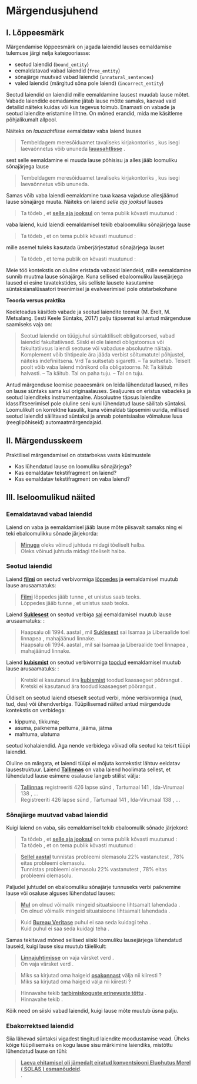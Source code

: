 # Märgendusjuhend

## I. Lõppeesmärk 
Märgendamise lõppeesmärk on jagada laiendid lauses eemaldamise tulemuse järgi nelja kategooriasse: 

* seotud laiendid (`bound_entity`)
* eemaldatavad vabad laiendid (`free_entity`)
* sõnajärge muutvad vabad laiendid (`unnatural_sentences`) 
* valed laiendid (märgitud sõna pole laiend) (`incorrect_entity`)

Seotud laiendid on laiendid mille eemaldamine lausest muudab lause mõtet. 
Vabade laiendide eemadamine jätab lause mõtte samaks, kaovad vaid detailid näiteks kuidas või kus tegevus toimub. 
Enamasti on vabade ja seotud laiendite eristamine lihtne. On mõned erandid, mida me käsitleme põhjalikumalt allpool.


Näiteks on _lauasahtlisse_ eemaldatav vaba laiend lauses

> Tembeldagem meresõiduamet tavaliseks kirjakontoriks , kus isegi laevaõnnetus võib ununeda <u>**lauasahtlisse**</u> . 

sest selle eemaldamine ei muuda lause põhisisu ja alles jääb loomuliku sõnajärjega lause

> Tembeldagem meresõiduamet tavaliseks kirjakontoriks , kus isegi laevaõnnetus võib ununeda.

Samas võib vaba laiendi eemaldamine tuua kaasa vajaduse allesjäänud lause sõnajärge muuta. Näiteks on laiend _selle aja jooksul_ lauses 

> Ta tõdeb , et <u>**selle aja jooksul**</u> on tema publik kõvasti muutunud :

vaba laiend, kuid laiendi eemaldamisel tekib ebaloomuliku sõnajärjega lause  

> Ta tõdeb , et on tema publik kõvasti muutunud :

mille asemel tuleks kasutada ümberjärjestatud sõnajärjega lauset

> Ta tõdeb , et tema publik on kõvasti muutunud :

Meie töö kontekstis on oluline eristada vabasid laiendeid, mille eemaldamine sunnib muutma lause sõnajärge. 
Kuna sellised ebaloomuliku lausejärjega laused ei esine tavatekstides, siis selliste lausete kasutamine süntaksianalüsaatori treenimisel ja evalveerimisel pole otstarbekohane

**Teooria versus praktika**

Keeleteadus käsitleb vabade ja seotud laiendite teemat (M. Erelt, M. Metsalang. Eesti Keele Süntaks, 2017) palju täpsemat kui antud märgenduse saamiseks vaja on: 
> Seotud laiendid on tüüpjuhul süntaktiliselt obligatoorsed, vabad
laiendid fakultatiivsed. Siiski ei ole laiendi obligatoorsus või fakultatiivsus laiendi seotuse või vabaduse absoluutne näitaja. Komplement võib tihtipeale ära jääda verbist sõltumatutel põhjustel, näiteks indefiniitsena. Vrd Ta suitsetab sigaretti. – Ta suitsetab.
Teiselt poolt võib vaba laiend mõnikord olla obligatoorne. Nt
Ta käitub halvasti. – Ta käitub. Tal on paha tuju. – Tal on tuju.

Antud märgenduse loomise peaeesmärk on leida lühendatud laused, milles on lause süntaks sama kui originaalauses. Sealjuures on eristus vabadeks ja seotud laienditeks instrumentaalne. Absoluutne täpsus laiendite klassifitseerimisel pole oluline seni kuni lühendatud lause säilitab süntaksi. Loomulikult on korrektne kasulik, kuna võimaldab täpsemini uurida, millised seotud laiendid säilitavad süntaksi ja annab potentsiaalse võimaluse luua (reeglipõhiseid) automaatmärgendajaid. 

## II. Märgendusskeem

Praktilisel märgendamisel on otstarbekas vasta küsimustele

* Kas lühendatud lause on loomuliku sõnajärjega?
* Kas eemaldatav tekstifragment on laiend?
* Kas eemaldatav tekstifragment on vaba laiend?


## III. Iseloomulikud näited

### Eemaldatavad vabad laiendid

Laiend on vaba ja eemaldamisel jääb lause mõte piisavalt samaks ning ei teki ebaloomulikku sõnade järjekorda: 

> <u>**Minuga**</u> oleks võinud juhtuda midagi tõeliselt halba. <br/>
> Oleks võinud juhtuda midagi tõeliselt halba.



### Seotud laiendid

Laiend <u>**filmi**</u> on seotud verbivormiga <u>lõppedes</u> ja eemaldamisel muutub lause arusaamatuks:

> <u>**Filmi**</u> lõppedes jääb tunne , et unistus saab teoks. <br/>
> Lõppedes jääb tunne , et unistus saab teoks.

Laiend <u>**Suklesest**</u> on seotud verbiga <u>sai</u> eemaldamisel muutub lause arusaamatuks: :

> Haapsalu oli 1994. aastal , mil <u>**Suklesest**</u> sai Isamaa ja Liberaalide toel linnapea , mahajäänud linnake.</br>
> Haapsalu oli 1994. aastal , mil sai Isamaa ja Liberaalide toel linnapea , mahajäänud linnake.

Laiend <u>**kubismist**</u> on seotud verbivormiga <u>toodud</u> eemaldamisel muutub lause arusaamatuks: :

> Kretski ei kasutanud ära <u>**kubismist**</u> toodud kaasaegset pöörangut .</br>
> Kretski ei kasutanud ära toodud kaasaegset pöörangut .

Üldiselt on seotud laiend otseselt seotud verbi, mõne verbivormiga (nud, tud, des) või ühendverbiga. Tüüpilisemad näited antud märgendude kontekstis on verbidega:

* kippuma, tikkuma;
* asuma, paiknema peituma, jääma, jätma
* mahtuma, ulatuma

seotud kohalaiendid. Aga nende verbidega võivad olla seotud ka teisrt tüüpi laiendid. 

Oluline on märgata, et laiendi tüüpi ei mõjuta kontekstist lähtuv eeldatav lausestruktuur.
Laiend <u>**Tallinnas**</u> on vaba laiend hoolimata sellest, et lühendatud lause esimene osalause langeb stiilist välja:

> <u>**Tallinnas**</u> registreeriti 426 lapse sünd , Tartumaal 141 , Ida-Virumaal 138 , ... <br>
> Registreeriti 426 lapse sünd , Tartumaal 141 , Ida-Virumaal 138 , ... <br>


### Sõnajärge muutvad vabad laiendid 

Kuigi laiend on vaba, siis eemaldamisel tekib ebaloomulik sõnade järjekord:

> Ta tõdeb , et <u>**selle aja jooksul**</u> on tema publik kõvasti muutunud : <br/>
> Ta tõdeb , et on tema publik kõvasti muutunud :


> <u>**Sellel aastal**</u> tunnistas probleemi olemasolu 22% vastanutest , 78% eitas probleemi olemasolu. <br>
> Tunnistas probleemi olemasolu 22% vastanutest , 78% eitas probleemi olemasolu.

Paljudel juhtudel on ebaloomuliku sõnajärje tunnuseks verbi paiknemine lause või osaluse alguses lühendatud lauses:

> <u>**Mul**</u> on olnud võimalik mingeid situatsioone lihtsamalt lahendada . <br/>
> On olnud võimalik mingeid situatsioone lihtsamalt lahendada . <br/>

> Kuid <u>**Bureau Veritase**</u> puhul ei saa seda kuidagi teha .<br/>
> Kuid puhul ei saa seda kuidagi teha .

Samas tekitavad mõned sellised siiski loomuliku lausejärjega lühendatud lauseid, kuigi lause sisu muutub täielikult: 

> <u>**Linnajuhtimisse**</u> on vaja värsket verd . </br>
> On vaja värsket verd .
 
> Miks sa kirjutad oma haigeid <u>**osakonnast**</u> välja nii kiiresti ? <br/>
> Miks sa kirjutad oma haigeid  välja nii kiiresti ? 

> Hinnavahe tekib <u>**tarbimiskoguste erinevuste tõttu**</u> . <br/>
> Hinnavahe tekib .
 
Kõik need on siiski vabad laiendid, kuigi lause mõte muutub üsna palju. 



### Ebakorrektsed laiendid

Siia lähevad süntaksi vigadest tingitud laiendite moodustamise vead. 
Üheks kõige tüüpilisemaks on kogu lause sisu märkimine laiendiks, mistõttu lühendatud lause on tühi:

> <u>**Laeva ehitamisel oli jämedalt eiratud konventsiooni Eluohutus Merel ( SOLAS ) esmanõudeid**</u>. <br/>
> .

